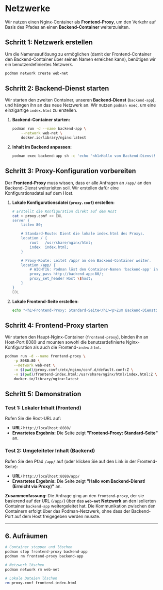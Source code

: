 # Netzwerke

Wir nutzen einen Nginx-Container als **Frontend-Proxy**, um den Verkehr auf Basis des Pfades an einen **Backend-Container** weiterzuleiten.

## Schritt 1: Netzwerk erstellen

Um die Namensauflösung zu ermöglichen (damit der Frontend-Container den Backend-Container über seinen Namen erreichen kann), benötigen wir ein benutzerdefiniertes Netzwerk.

```bash
podman network create web-net
```

## Schritt 2: Backend-Dienst starten

Wir starten den zweiten Container, unseren **Backend-Dienst** (`backend-app`), und hängen ihn an das neue Netzwerk an. Wir nutzen `podman exec`, um eine einzigartige `index.html` zu erstellen.

1.  **Backend-Container starten:**
    ```bash
    podman run -d --name backend-app \
        --network web-net \
        docker.io/library/nginx:latest
    ```
2.  **Inhalt im Backend anpassen:**
    ```bash
    podman exec backend-app sh -c 'echo "<h1>Hallo vom Backend-Dienst! (Erreicht via Proxy)</h1>" > /usr/share/nginx/html/index.html'
    ```

## Schritt 3: Proxy-Konfiguration vorbereiten

Der **Frontend-Proxy** muss wissen, dass er alle Anfragen an `/app/` an den Backend-Dienst weiterleiten soll. Wir erstellen dafür eine Konfigurationsdatei auf dem Host.

1.  **Lokale Konfigurationsdatei (`proxy.conf`) erstellen:**
    ```bash
    # Erstellt die Konfiguration direkt auf dem Host
    cat > proxy.conf << EOL
    server {
        listen 80;

        # Standard-Route: Dient die lokale index.html des Proxys.
        location / {
            root   /usr/share/nginx/html;
            index  index.html;
        }

        # Proxy-Route: Leitet /app/ an den Backend-Container weiter.
        location /app/ {
            # WICHTIG: Podman löst den Container-Namen 'backend-app' in die IP auf.
            proxy_pass http://backend-app:80/;
            proxy_set_header Host \$host;
        }
    }
    EOL
    ```
2.  **Lokale Frontend-Seite erstellen:**
    ```bash
    echo "<h1>Frontend-Proxy: Standard-Seite</h1><p>Zum Backend-Dienst: <a href=\"/app/\">Hier klicken</a></p>" > frontend-index.html
    ```

## Schritt 4: Frontend-Proxy starten

Wir starten den Haupt-Nginx-Container (`frontend-proxy`), binden ihn an Host-Port 8080 und mounten sowohl die benutzerdefinierte Nginx-Konfiguration als auch die Frontend-`index.html`.

```bash
podman run -d --name frontend-proxy \
    -p 8080:80 \
    --network web-net \
    -v $(pwd)/proxy.conf:/etc/nginx/conf.d/default.conf:Z \
    -v $(pwd)/frontend-index.html:/usr/share/nginx/html/index.html:Z \
    docker.io/library/nginx:latest
```

## Schritt 5: Demonstration

### Test 1: Lokaler Inhalt (Frontend)

Rufen Sie die Root-URL auf:

  * **URL:** `http://localhost:8080/`
  * **Erwartetes Ergebnis:** Die Seite zeigt **"Frontend-Proxy: Standard-Seite"** an.

### Test 2: Umgeleiteter Inhalt (Backend)

Rufen Sie den Pfad `/app/` auf (oder klicken Sie auf den Link in der Frontend-Seite):

  * **URL:** `http://localhost:8080/app/`
  * **Erwartetes Ergebnis:** Die Seite zeigt **"Hallo vom Backend-Dienst\! (Erreicht via Proxy)"** an.

**Zusammenfassung:** Die Anfrage ging an den `frontend-proxy`, der sie basierend auf der URL (`/app/`) über das **`web-net` Netzwerk** an den isolierten Container `backend-app` weitergeleitet hat. Die Kommunikation zwischen den Containern erfolgt über das Podman-Netzwerk, ohne dass der Backend-Port auf dem Host freigegeben werden musste.

-----

## 6. Aufräumen

```bash
# Container stoppen und löschen
podman stop frontend-proxy backend-app
podman rm frontend-proxy backend-app

# Netzwerk löschen
podman network rm web-net

# Lokale Dateien löschen
rm proxy.conf frontend-index.html
```